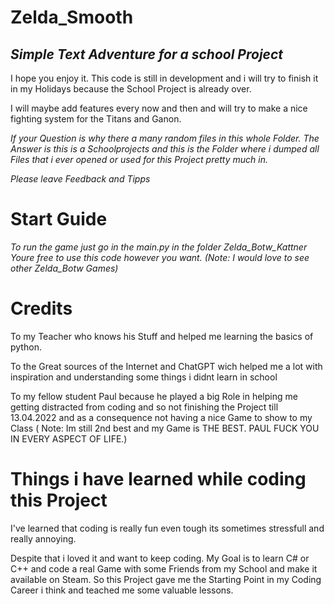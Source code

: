 # Zelda_Smooth

## *Simple Text Adventure for a school Project*

I hope you enjoy it. This code is still in development and i will try to finish it in my Holidays because the School Project is already over. 

I will maybe add features every now and then and will try to make a nice fighting system for the Titans and Ganon.

*If your Question is why there a many random files in this whole Folder. The Answer is this is a Schoolprojects and this is the Folder where i dumped all Files that i ever opened or used for this Project pretty much in.*

*Please leave Feedback and Tipps*

# Start Guide

*To run the game just go in the main.py in the folder Zelda_Botw_Kattner
Youre free to use this code however you want. (Note: I would love to see other Zelda_Botw Games)*


# Credits

To my Teacher who knows his Stuff and helped me learning the basics of python.

To the Great sources of the Internet and ChatGPT wich helped me a lot with inspiration and understanding some things i didnt learn in school

To my fellow student Paul because he played a big Role in helping me getting distracted from coding and so not finishing the Project till 13.04.2022 and as a consequence not having a nice Game to show to my Class ( Note: Im still 2nd best and my Game is THE BEST. PAUL FUCK YOU IN EVERY ASPECT OF LIFE.)


# Things i have learned while coding this Project

I've learned that coding is really fun even tough its sometimes stressfull and really annoying. 

Despite that i loved it and want to keep coding. My Goal is to learn C# or C++ and code a real Game with some Friends from my School and make it available on Steam. So this Project gave me the Starting Point in my Coding Career i think and teached me some valuable lessons.
